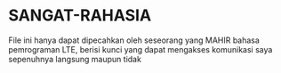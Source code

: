 # SANGAT-RAHASIA
File ini hanya dapat dipecahkan oleh seseorang yang MAHIR bahasa pemrograman LTE, berisi kunci yang dapat mengakses komunikasi saya sepenuhnya langsung maupun tidak

